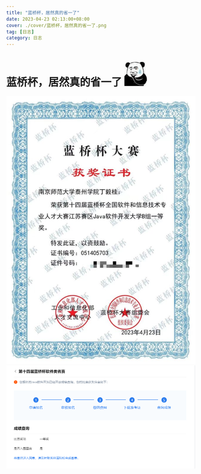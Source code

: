 ```yaml
---
title: "蓝桥杯，居然真的省一了"
date: 2023-04-23 02:13:00+08:00
cover: ./cover/蓝桥杯，居然真的省一了.png
tag: [日志]
category: 日志
---
```


# 蓝桥杯，居然真的省一了 ![](./images/20230509014115.gif)

![](./cover/蓝桥杯，居然真的省一了.png)
![](./images/2023-05-09-01-37-07.png)
